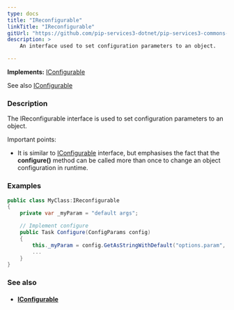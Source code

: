 ```yaml
---
type: docs
title: "IReconfigurable"
linkTitle: "IReconfigurable"
gitUrl: "https://github.com/pip-services3-dotnet/pip-services3-commons-dotnet"
description: > 
    An interface used to set configuration parameters to an object.  

---
```


**Implements:** [IConfigurable](../iconfigurable)

See also [IConfigurable](../iconfigurable)

### Description
The IReconfigurable interface is used to set configuration parameters to an object.

Important points:

- It is similar to [IConfigurable](../iconfigurable) interface, but emphasises the fact that the **configure()** method can be called more than once to change an object configuration in runtime.  


### Examples

```cs
public class MyClass:IReconfigurable 
{
	private var _myParam = "default args";

	// Implement configure
	public Task Configure(ConfigParams config)
	{
    	this._myParam = config.GetAsStringWithDefault("options.param", myParam);
    	...
	}
}
```


### See also
- #### [IConfigurable](../iconfigurable)

